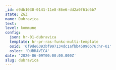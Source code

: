 ```yaml
---
_id: e9db1030-0141-11e8-86e6-dd2a0f61d6b7
state: ZGZ
name: Dubravica
text:
level: kommune
config:
  json: hr-01-dubravica
  template: hr-pr-ras-funkc-multi-template
  osid: '6f9de6393bf997134dc1afbb45096b76:hr-01'
  osloc: 'DUBRAVICA'
date: '2020-06-09T00:00:00.000Z'
slug: dubravica
---
```


